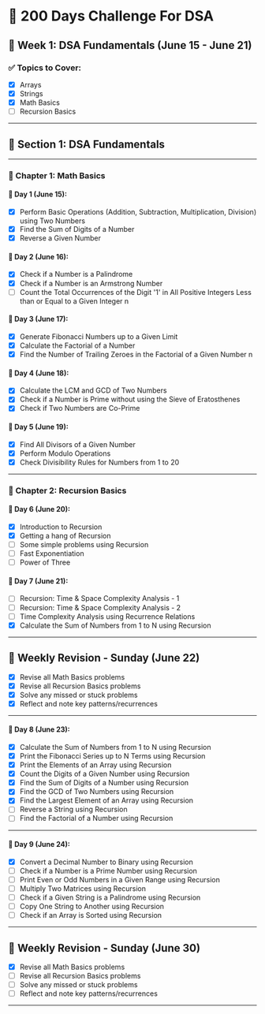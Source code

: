 # 🧠 200 Days Challenge For DSA

## 📅 Week 1: DSA Fundamentals (June 15 - June 21)

### ✅ Topics to Cover:
- [x] Arrays
- [x] Strings
- [x] Math Basics
- [ ] Recursion Basics

---

## 🧩 Section 1: DSA Fundamentals

---

### 📘 Chapter 1: Math Basics

#### 📅 Day 1 (June 15):
- [x] Perform Basic Operations (Addition, Subtraction, Multiplication, Division) using Two Numbers
- [x] Find the Sum of Digits of a Number
- [x] Reverse a Given Number

#### 📅 Day 2 (June 16):
- [x] Check if a Number is a Palindrome
- [x] Check if a Number is an Armstrong Number
- [ ] Count the Total Occurrences of the Digit '1' in All Positive Integers Less than or Equal to a Given Integer n

#### 📅 Day 3 (June 17):
- [x] Generate Fibonacci Numbers up to a Given Limit
- [x] Calculate the Factorial of a Number
- [x] Find the Number of Trailing Zeroes in the Factorial of a Given Number n

#### 📅 Day 4 (June 18):
- [x] Calculate the LCM and GCD of Two Numbers
- [x] Check if a Number is Prime without using the Sieve of Eratosthenes
- [x] Check if Two Numbers are Co-Prime

#### 📅 Day 5 (June 19):
- [x] Find All Divisors of a Given Number
- [x] Perform Modulo Operations
- [x] Check Divisibility Rules for Numbers from 1 to 20

---

### 📘 Chapter 2: Recursion Basics

#### 📅 Day 6 (June 20):
- [x] Introduction to Recursion  
- [x] Getting a hang of Recursion  
- [ ] Some simple problems using Recursion  
- [ ] Fast Exponentiation  
- [ ] Power of Three  

#### 📅 Day 7 (June 21):
- [ ] Recursion: Time & Space Complexity Analysis - 1  
- [ ] Recursion: Time & Space Complexity Analysis - 2  
- [ ] Time Complexity Analysis using Recurrence Relations  
- [x] Calculate the Sum of Numbers from 1 to N using Recursion  

---
## 🔁 Weekly Revision - Sunday (June 22)
- [x] Revise all Math Basics problems
- [x] Revise all Recursion Basics problems
- [x] Solve any missed or stuck problems
- [x] Reflect and note key patterns/recurrences

---

#### 📅 Day 8 (June 23):
- [x] Calculate the Sum of Numbers from 1 to N using Recursion 
- [x] Print the Fibonacci Series up to N Terms using Recursion 
- [x] Print the Elements of an Array using Recursion  
- [x] Count the Digits of a Given Number using Recursion
- [x] Find the Sum of Digits of a Number using Recursion
- [x] Find the GCD of Two Numbers using Recursion
- [x] Find the Largest Element of an Array using Recursion
- [ ] Reverse a String using Recursion
- [ ] Find the Factorial of a Number using Recursion

---

#### 📅 Day 9 (June 24):
- [x] Convert a Decimal Number to Binary using Recursion
- [ ] Check if a Number is a Prime Number using Recursion
- [ ] Print Even or Odd Numbers in a Given Range using Recursion
- [ ] Multiply Two Matrices using Recursion
- [ ] Check if a Given String is a Palindrome using Recursion
- [ ] Copy One String to Another using Recursion
- [ ] Check if an Array is Sorted using Recursion

---

## 🔁 Weekly Revision - Sunday (June 30)
- [x] Revise all Math Basics problems
- [ ] Revise all Recursion Basics problems
- [ ] Solve any missed or stuck problems
- [ ] Reflect and note key patterns/recurrences

---


